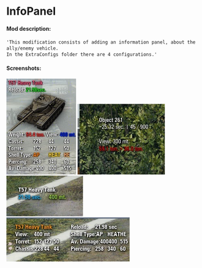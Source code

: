 # InfoPanel
#### Mod description:
    'This modification consists of adding an information panel, about the ally/enemy vehicle.
	In the ExtraConfigs folder there are 4 configurations.'

#### Screenshots:
![InfoPanel](./full.jpg)
![InfoPanel](./kmp.jpg)
![InfoPanel](./lite.jpg)
![InfoPanel](./ndo.jpg)